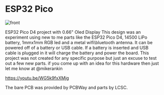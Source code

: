 # ESP32 Pico
![front](https://user-images.githubusercontent.com/4991664/50406575-91452b00-079d-11e9-84bc-6717c0f019d4.JPG)

ESP32 Pico D4 project with 0.66" Oled Display
This design was an experiment using new to me parts like the ESP32 Pico D4, 14500 LiPo battery, 1mmx1mm RGB led and a metal wifi\bluetooth antenna. It can be powered off of a battery or USB cable. If a battery is inserted and USB cable is plugged in it will charge the battery and power the board. This project was not created for any specific purpose but just an excuse to test out a few new parts. if you come up with an idea for this hardware then just let me know at @mikerankin

https://youtu.be/WG5k9fxXMjg

The bare PCB was provided by PCBWay and parts by LCSC.

